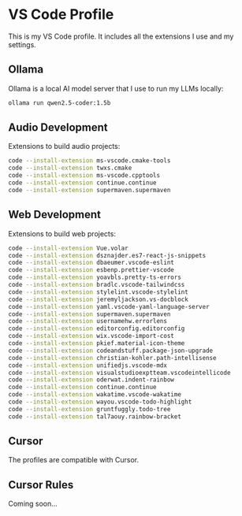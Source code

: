 # VS Code Profile

This is my VS Code profile. It includes all the extensions I use and my settings.

## Ollama

Ollama is a local AI model server that I use to run my LLMs locally:

```bash
ollama run qwen2.5-coder:1.5b
```

## Audio Development

Extensions to build audio projects:

```bash
code --install-extension ms-vscode.cmake-tools
code --install-extension twxs.cmake
code --install-extension ms-vscode.cpptools
code --install-extension continue.continue
code --install-extension supermaven.supermaven
```

## Web Development

Extensions to build web projects:

```bash
code --install-extension Vue.volar
code --install-extension dsznajder.es7-react-js-snippets
code --install-extension dbaeumer.vscode-eslint
code --install-extension esbenp.prettier-vscode
code --install-extension yoavbls.pretty-ts-errors
code --install-extension bradlc.vscode-tailwindcss
code --install-extension stylelint.vscode-stylelint
code --install-extension jeremyljackson.vs-docblock
code --install-extension yaml.vscode-yaml-language-server
code --install-extension supermaven.supermaven
code --install-extension usernamehw.errorlens
code --install-extension editorconfig.editorconfig
code --install-extension wix.vscode-import-cost
code --install-extension pkief.material-icon-theme
code --install-extension codeandstuff.package-json-upgrade
code --install-extension christian-kohler.path-intellisense
code --install-extension unifiedjs.vscode-mdx
code --install-extension visualstudioexptteam.vscodeintellicode
code --install-extension oderwat.indent-rainbow
code --install-extension continue.continue
code --install-extension wakatime.vscode-wakatime
code --install-extension wayou.vscode-todo-highlight
code --install-extension gruntfuggly.todo-tree
code --install-extension tal7aouy.rainbow-bracket
```

## Cursor

The profiles are compatible with Cursor.

## Cursor Rules

Coming soon...
